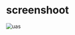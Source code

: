 # screenshoot

![uas](https://user-images.githubusercontent.com/56243487/72233730-aa648800-35fb-11ea-9a76-dac0201a6a86.PNG)
